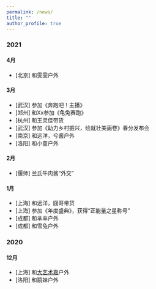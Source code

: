 ```yaml
---
permalink: /news/
title: ""
author_profile: true
---
```


### 2021

#### 4月
	
* [北京] 和雯雯户外

#### 3月

* [武汉] 参加《奔跑吧！主播》
* [郑州] 和Xx参加《龟兔赛跑》
* [杭州] 和王灵佳带货
* [武汉] 参加《助力乡村振兴，绘就壮美画卷》春分发布会
* [南京] 和远洋，兮酱户外
* [洛阳] 和小董户外

#### 2月

* [偃师] 兰氏牛肉酱“外交”

#### 1月

* [上海] 和远洋，囧哥带货
* [上海] 参加《年度盛典》，获得“正能量之星称号”
* [成都] 和芈芈户外
* [成都] 和雪兔户外

### 2020

#### 12月

* [上海] 和[大艺术嘉](https://www.douyu.com/3917746)户外
* [洛阳] 和鹅妹户外
